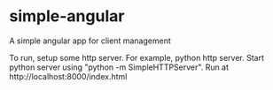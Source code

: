 # simple-angular
A simple angular app for client management

To run, setup some http server.
For example, python http server. Start python server using "python -m SimpleHTTPServer". Run at http://localhost:8000/index.html
